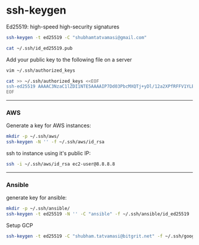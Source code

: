 # ssh-keygen

Ed25519: high-speed high-security signatures
```bash
ssh-keygen -t ed25519 -C "shubhamtatvamasi@gmail.com"
```
```bash
cat ~/.ssh/id_ed25519.pub
```

Add your public key to the following file on a server 
```bash
vim ~/.ssh/authorized_keys
```
```bash
cat >> ~/.ssh/authorized_keys <<EOF
ssh-ed25519 AAAAC3NzaC1lZDI1NTE5AAAAIP7Dd03PbcMXQTj+yDl/12a2XPfRFFV1YLEO8n8F5r69 shubhamtatvamasi@gmail.com
EOF
```
---

### AWS

Generate a key for AWS instances:
```bash
mkdir -p ~/.ssh/aws/
ssh-keygen -N '' -f ~/.ssh/aws/id_rsa
```

ssh to instance using it's public IP:
```bash
ssh -i ~/.ssh/aws/id_rsa ec2-user@8.8.8.8
```
---

### Ansible

generate key for ansible:
```bash
mkdir -p ~/.ssh/ansible/
ssh-keygen -t ed25519 -N '' -C "ansible" -f ~/.ssh/ansible/id_ed25519
```

Setup GCP
```bash
ssh-keygen -t ed25519 -C "shubham.tatvamasi@bitgrit.net" -f ~/.ssh/google_compute_engine
```
